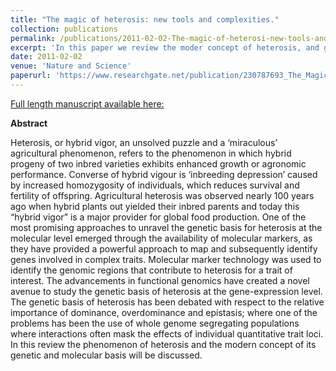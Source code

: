 ```yaml
---
title: "The magic of heterosis: new tools and complexities."
collection: publications
permalink: /publications/2011-02-02-The-magic-of-heterosi-new-tools-and-complexities 
excerpt: 'In this paper we review the moder concept of heterosis, and genetic and molecular basis of heterosis.'
date: 2011-02-02
venue: 'Nature and Science'
paperurl: 'https://www.researchgate.net/publication/230787693_The_Magic_of_Heterosis_New_Tools_and_Complexities'
---
```


<a href='https://www.researchgate.net/publication/230787693_The_Magic_of_Heterosis_New_Tools_and_Complexities'>Full length manuscript available here:</a>

**Abstract**


Heterosis, or hybrid vigor, an unsolved puzzle and a ‘miraculous’ agricultural phenomenon, refers to the phenomenon in which hybrid progeny of two inbred varieties exhibits enhanced growth or agronomic performance. Converse of hybrid vigour is ‘inbreeding depression’ caused by increased homozygosity of individuals, which reduces survival and fertility of offspring. Agricultural heterosis was observed nearly 100 years ago when hybrid plants out yielded their inbred parents and today this “hybrid vigor” is a major provider for global food production. One of the most promising approaches to unravel the genetic basis for heterosis at the molecular level emerged through the availability of molecular markers, as they have provided a powerful approach to map and subsequently identify genes involved in complex traits. Molecular marker technology was used to identify the genomic regions that contribute to heterosis for a trait of interest. The advancements in functional genomics have created a novel avenue to study the genetic basis of heterosis at the gene-expression level. The genetic basis of heterosis has been debated with respect to the relative importance of dominance, overdominance and epistasis; where one of the problems has been the use of whole genome segregating populations where interactions often mask the effects of individual quantitative trait loci. In this review the phenomenon of heterosis and the modern concept of its genetic and molecular basis will be discussed.
